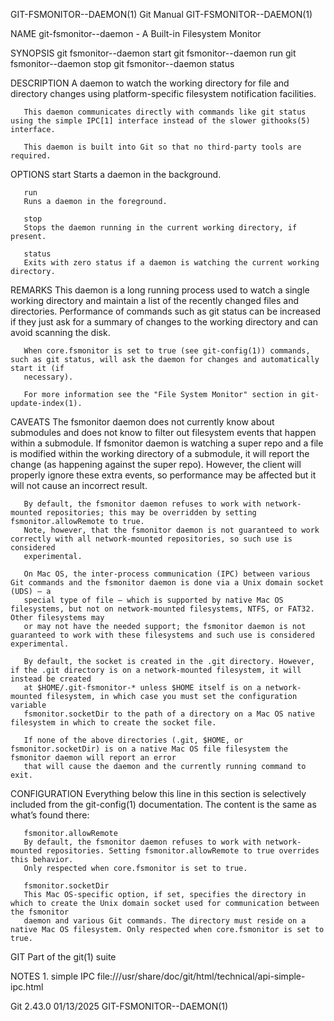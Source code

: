 GIT-FSMONITOR--DAEMON(1)						  Git Manual						      GIT-FSMONITOR--DAEMON(1)

NAME
       git-fsmonitor--daemon - A Built-in Filesystem Monitor

SYNOPSIS
       git fsmonitor--daemon start
       git fsmonitor--daemon run
       git fsmonitor--daemon stop
       git fsmonitor--daemon status

DESCRIPTION
       A daemon to watch the working directory for file and directory changes using platform-specific filesystem notification facilities.

       This daemon communicates directly with commands like git status using the simple IPC[1] interface instead of the slower githooks(5) interface.

       This daemon is built into Git so that no third-party tools are required.

OPTIONS
       start
	   Starts a daemon in the background.

       run
	   Runs a daemon in the foreground.

       stop
	   Stops the daemon running in the current working directory, if present.

       status
	   Exits with zero status if a daemon is watching the current working directory.

REMARKS
       This daemon is a long running process used to watch a single working directory and maintain a list of the recently changed files and directories.
       Performance of commands such as git status can be increased if they just ask for a summary of changes to the working directory and can avoid scanning
       the disk.

       When core.fsmonitor is set to true (see git-config(1)) commands, such as git status, will ask the daemon for changes and automatically start it (if
       necessary).

       For more information see the "File System Monitor" section in git-update-index(1).

CAVEATS
       The fsmonitor daemon does not currently know about submodules and does not know to filter out filesystem events that happen within a submodule. If
       fsmonitor daemon is watching a super repo and a file is modified within the working directory of a submodule, it will report the change (as happening
       against the super repo). However, the client will properly ignore these extra events, so performance may be affected but it will not cause an incorrect
       result.

       By default, the fsmonitor daemon refuses to work with network-mounted repositories; this may be overridden by setting fsmonitor.allowRemote to true.
       Note, however, that the fsmonitor daemon is not guaranteed to work correctly with all network-mounted repositories, so such use is considered
       experimental.

       On Mac OS, the inter-process communication (IPC) between various Git commands and the fsmonitor daemon is done via a Unix domain socket (UDS) — a
       special type of file — which is supported by native Mac OS filesystems, but not on network-mounted filesystems, NTFS, or FAT32. Other filesystems may
       or may not have the needed support; the fsmonitor daemon is not guaranteed to work with these filesystems and such use is considered experimental.

       By default, the socket is created in the .git directory. However, if the .git directory is on a network-mounted filesystem, it will instead be created
       at $HOME/.git-fsmonitor-* unless $HOME itself is on a network-mounted filesystem, in which case you must set the configuration variable
       fsmonitor.socketDir to the path of a directory on a Mac OS native filesystem in which to create the socket file.

       If none of the above directories (.git, $HOME, or fsmonitor.socketDir) is on a native Mac OS file filesystem the fsmonitor daemon will report an error
       that will cause the daemon and the currently running command to exit.

CONFIGURATION
       Everything below this line in this section is selectively included from the git-config(1) documentation. The content is the same as what’s found there:

       fsmonitor.allowRemote
	   By default, the fsmonitor daemon refuses to work with network-mounted repositories. Setting fsmonitor.allowRemote to true overrides this behavior.
	   Only respected when core.fsmonitor is set to true.

       fsmonitor.socketDir
	   This Mac OS-specific option, if set, specifies the directory in which to create the Unix domain socket used for communication between the fsmonitor
	   daemon and various Git commands. The directory must reside on a native Mac OS filesystem. Only respected when core.fsmonitor is set to true.

GIT
       Part of the git(1) suite

NOTES
	1. simple IPC
	   file:///usr/share/doc/git/html/technical/api-simple-ipc.html

Git 2.43.0								  01/13/2025						      GIT-FSMONITOR--DAEMON(1)
